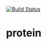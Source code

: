 [![Build Status](https://secure.travis-ci.org/mender/protein.png)](http://travis-ci.org/mender/protein)

protein
=======